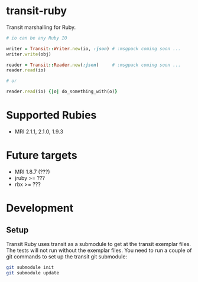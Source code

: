 transit-ruby
===================

Transit marshalling for Ruby.

```ruby
# io can be any Ruby IO

writer = Transit::Writer.new(io, :json) # :msgpack coming soon ...
writer.write(obj)

reader = Transit::Reader.new(:json)     # :msgpack coming soon ...
reader.read(io)

# or

reader.read(io) {|o| do_something_with(o)}
```

# Supported Rubies

* MRI 2.1.1, 2.1.0, 1.9.3

# Future targets

* MRI 1.8.7 (???)
* jruby >= ???
* rbx >= ???

# Development

## Setup

Transit Ruby uses transit as a submodule to get at the transit
exemplar files. The tests will not run without the exemplar files.
You need to run a couple of git commands to set up the transit
git submodule:

```sh
git submodule init
git submodule update
```
